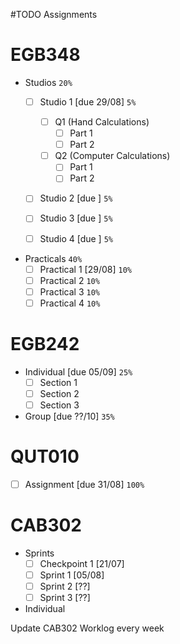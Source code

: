 #TODO Assignments
# **EGB348**
- Studios `20%`
	- [ ] Studio 1 [due 29/08] `5%`
	
		- [ ] Q1 (Hand Calculations)
			- [ ] Part 1
			- [ ] Part 2
		- [ ] Q2 (Computer Calculations)
			- [ ] Part 1
			- [ ] Part 2
	- [ ] Studio 2 [due ] `5%`
	- [ ] Studio 3 [due ] `5%`
	- [ ] Studio 4 [due ] `5%`
- Practicals `40%`
	- [ ] Practical 1 [29/08] `10%`
	- [ ] Practical 2 `10%`
	- [ ] Practical 3 `10%`
	- [ ] Practical 4 `10%`

# **EGB242**
- Individual [due 05/09] `25%`
	- [ ] Section 1
	- [ ] Section 2
	- [ ] Section 3
- Group [due ??/10] `35%`

# **QUT010**
- [ ] Assignment [due 31/08] `100%`

# **CAB302**
- Sprints
	- [ ] Checkpoint 1 [21/07]
	- [ ] Sprint 1 [05/08]
	- [ ] Sprint 2 [??]
	- [ ] Sprint 3 [??]
- Individual

Update CAB302 Worklog every week

